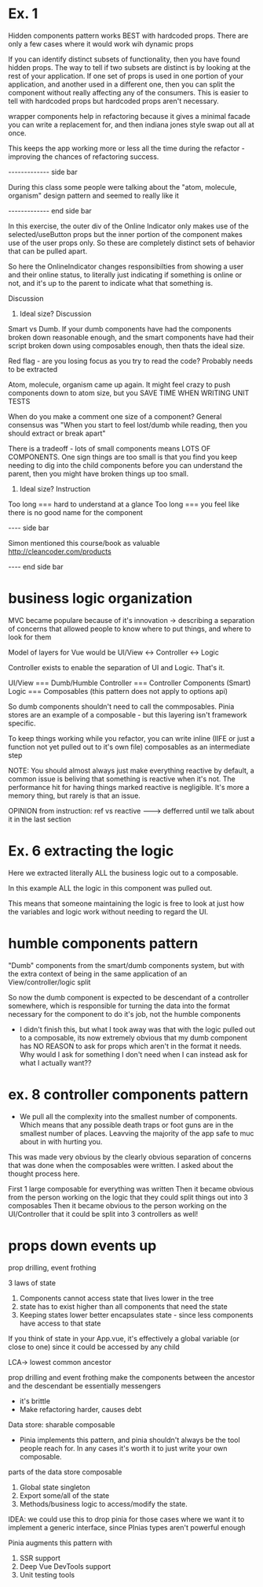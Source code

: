 # Ex. 1

Hidden components pattern works BEST with hardcoded props.
There are only a few cases where it would work wih dynamic props

If you can identify distinct subsets of functionality, then you have found
hidden props. The way to tell if two subsets are distinct is by looking at the
rest of your application. If one set of props is used in one portion of your
application, and another used in a different one, then you can split the component
without really affecting any of the consumers. This is easier to tell with hardcoded props
but hardcoded props aren't necessary.

wrapper components help in refactoring because it gives a minimal facade you can
write a replacement for, and then indiana jones style swap out all at once.

This keeps the app working more or less all the time during the refactor - improving
the chances of refactoring success.



------------- side bar

During this class some people were talking about the "atom, molecule, organism" design pattern
and seemed to really like it

------------- end side bar


In this exercise, the outer div of the Online Indicator only makes use of the selected/useButton props
but the inner portion of the component makes use of the user props only. So these are completely
distinct sets of behavior that can be pulled apart.


So here the OnlineIndicator changes responsibilties from showing a user and their online status, to literally just
indicating if something is online or not, and it's up to the parent to indicate what that something is.

Discussion

1. Ideal size? Discussion

Smart vs Dumb. If your dumb components have had the components broken down reasonable enough, and the smart components have
had their script broken down using composables enough, then thats the ideal size.

Red flag - are you losing focus as you try to read the code? Probably needs to be extracted

Atom, molecule, organism came up again. It might feel crazy to push components down to atom size, but you SAVE TIME WHEN WRITING UNIT TESTS

When do you make a comment one size of a component? General consensus was "When you start to feel lost/dumb while reading, then you should extract or break apart"

There is a tradeoff - lots of small components means LOTS OF COMPONENTS. One sign things are too small is that
you find you keep needing to dig into the child components before you can
understand the parent, then you might have broken things up too small.

1. Ideal size? Instruction

Too long === hard to understand at a glance
Too long === you feel like there is no good name for the component

---- side bar

Simon mentioned this course/book as valuable
http://cleancoder.com/products

---- end side bar



# business logic organization

MVC became populare because of it's innovation -> describing a separation of concerns
that allowed people to know where to put things, and where to look for them

Model of layers for Vue would be
UI/View <-> Controller <-> Logic

Controller exists to enable the separation of UI and Logic. That's it.

UI/View === Dumb/Humble
Controller === Controller Components (Smart)
Logic === Composables (this pattern does not apply to options api)

So dumb components shouldn't need to call the commposables.
Pinia stores are an example of a composable - but this layering isn't framework specific.

To keep things working while you refactor, you can write inline (IIFE or just a function not yet pulled out to it's own file) composables as an intermediate step

NOTE: You should almost always just make everything reactive by default, a common issue is beliving that something is reactive when it's not.
The performance hit for having things marked reactive is negligible. It's more a memory thing, but rarely is that an issue.

OPINION from instruction: ref vs reactive ---> defferred until we talk about it in the last section

# Ex. 6 extracting the logic

Here we extracted literally ALL the business logic out to a composable.

In this example ALL the logic in this component was pulled out.

This means that someone maintaining the logic is free to look at just how the variables and logic work without needing to regard the UI.

# humble components pattern

"Dumb" components from the smart/dumb components system, but with the
extra context of being in the same application of an View/controller/logic split


So now the dumb component is expected to be  descendant of a controller somewhere,
which is responsible for turning the data into the format necessary for the component to do it's job, not the humble components

- I didn't finish this, but what I took away was that with the logic pulled out to a composable, its
now extremely obvious that my dumb component has NO REASON to ask for props which aren't in the format it needs.
Why would I ask for something I don't need when I can instead ask for what I actually want??

# ex. 8 controller components pattern

- We pull all the complexity into the smallest number of components. Which means that any possible death traps or foot guns are in the smallest number of places. Leavving the majority of the app safe to muc about in with hurting you.

This was made very obvious by the clearly obvious separation of concerns that was done when the composables were
written. I asked about the thought process here.

First 1 large composable for everything was written
Then it became obvious from the person working on the logic that they could split things out into 3 composables
Then it became obvious to the person working on the UI/Controller that it could be split into 3 controllers as well!


# props down events up

prop drilling, event frothing

3 laws of state
1. Components cannot access state that lives lower in the tree
2. state has to exist higher than all components that need the state
3. Keeping states lower better encapsulates state - since less components have access to that state

If you think of state in your App.vue, it's effectively a global variable (or close to one) since it could be accessed by any child

LCA-> lowest common ancestor

prop drilling and event frothing make the components between the ancestor and the descendant be essentially messengers
- it's brittle
- Make refactoring harder, causes debt

Data store: sharable composable
- Pinia implements this pattern, and pinia shouldn't always be the tool people reach for. In any cases it's worth it to just write your own composable.

parts of the data store composable
1. Global state singleton
2. Export some/all of the state
3. Methods/business logic to access/modify the state.

IDEA: we could use this to drop pinia for those cases where we want it to implement a generic interface, since PInias types aren't powerful enough

Pinia augments this pattern with
1. SSR support
2. Deep Vue DevTools support
3. Unit testing tools